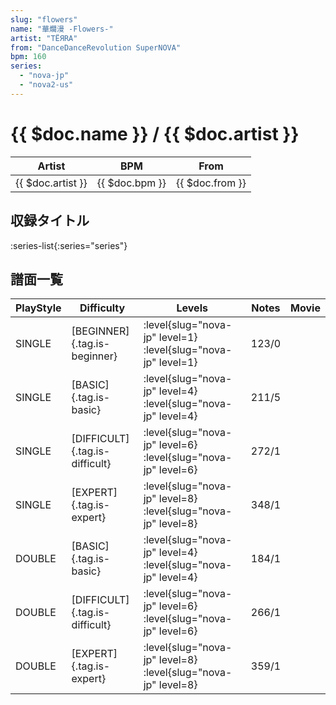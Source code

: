 ```yaml
---
slug: "flowers"
name: "華爛漫 -Flowers-"
artist: "TЁЯRA"
from: "DanceDanceRevolution SuperNOVA"
bpm: 160
series:
  - "nova-jp"
  - "nova2-us"
---
```


# {{ $doc.name }} / {{ $doc.artist }}

|Artist|BPM|From|
|------|---|----|
|{{ $doc.artist }}|{{ $doc.bpm }}|{{ $doc.from }}|

## 収録タイトル

:series-list{:series="series"}

## 譜面一覧

|PlayStyle|Difficulty|Levels|Notes|Movie|
|---------|----------|------|-----|-----|
|SINGLE|[BEGINNER]{.tag.is-beginner}|:level{slug="nova-jp" level=1} :level{slug="nova-jp" level=1}|123/0||
|SINGLE|[BASIC]{.tag.is-basic}|:level{slug="nova-jp" level=4} :level{slug="nova-jp" level=4}|211/5||
|SINGLE|[DIFFICULT]{.tag.is-difficult}|:level{slug="nova-jp" level=6} :level{slug="nova-jp" level=6}|272/1||
|SINGLE|[EXPERT]{.tag.is-expert}|:level{slug="nova-jp" level=8} :level{slug="nova-jp" level=8}|348/1||
|DOUBLE|[BASIC]{.tag.is-basic}|:level{slug="nova-jp" level=4} :level{slug="nova-jp" level=4}|184/1||
|DOUBLE|[DIFFICULT]{.tag.is-difficult}|:level{slug="nova-jp" level=6} :level{slug="nova-jp" level=6}|266/1||
|DOUBLE|[EXPERT]{.tag.is-expert}|:level{slug="nova-jp" level=8} :level{slug="nova-jp" level=8}|359/1||
